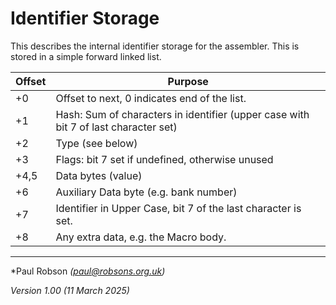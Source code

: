 # Identifier Storage

This describes the internal identifier storage for the assembler. This is stored in a simple forward linked list.

| Offset | Purpose                                                      |
| ------ | ------------------------------------------------------------ |
| +0     | Offset to next, 0 indicates end of the list.                 |
| +1     | Hash: Sum of characters in identifier (upper case with bit 7 of last character set) |
| +2     | Type (see below)                                             |
| +3     | Flags: bit 7 set if undefined, otherwise unused              |
| +4,5   | Data bytes (value)                                           |
| +6     | Auxiliary Data byte (e.g. bank number)                       |
| +7     | Identifier in Upper Case, bit 7 of the last character is set. |
| +8     | Any extra data, e.g. the Macro body.                         |

------

*Paul Robson *(paul@robsons.org.uk)*

*Version 1.00 (11 March 2025)*